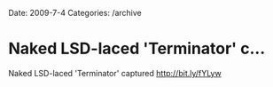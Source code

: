 Date: 2009-7-4
Categories: /archive

# Naked LSD-laced 'Terminator' c...

Naked LSD-laced 'Terminator' captured <a href="http://bit.ly/fYLyw" rel="nofollow">http://bit.ly/fYLyw</a>
